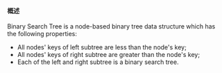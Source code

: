 #### 概述

Binary Search Tree is a node-based binary tree data structure which has the following properties:

- All nodes' keys of left subtree are less than the node's key;
- All nodes' keys of right subtree are greater than the node's key;
- Each of the left and right subtree is a binary search tree.

